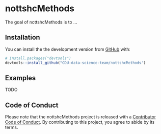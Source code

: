 
<!-- README.md is generated from README.Rmd. Please edit that file -->

# nottshcMethods

<!-- badges: start -->
<!-- badges: end -->

The goal of nottshcMethods is to …

## Installation

You can install the the development version from
[GitHub](https://github.com/) with:

``` r
# install.packages("devtools")
devtools::install_github("CDU-data-science-team/nottshcMethods")
```

## Examples

TODO

## Code of Conduct

Please note that the nottshcMethods project is released with a
[Contributor Code of
Conduct](https://contributor-covenant.org/version/2/0/CODE_OF_CONDUCT.html).
By contributing to this project, you agree to abide by its terms.
